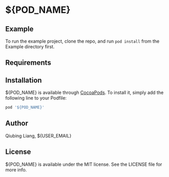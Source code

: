 # ${POD_NAME}


## Example

To run the example project, clone the repo, and run `pod install` from the Example directory first.

## Requirements

## Installation

${POD_NAME} is available through [CocoaPods](https://cocoapods.org). To install
it, simply add the following line to your Podfile:

```ruby
pod '${POD_NAME}'
```

## Author

Qiubing Liang, ${USER_EMAIL}

## License

${POD_NAME} is available under the MIT license. See the LICENSE file for more info.
